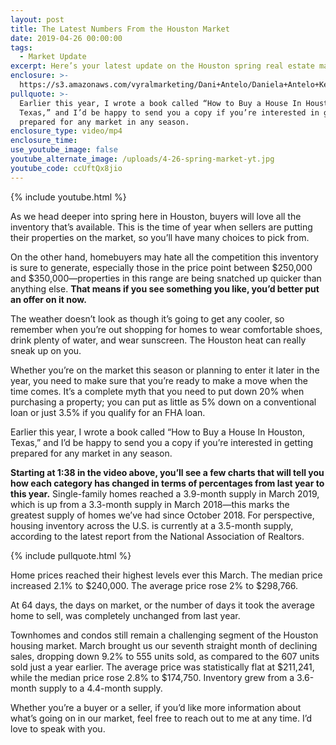 ```yaml
---
layout: post
title: The Latest Numbers From the Houston Market
date: 2019-04-26 00:00:00
tags:
  - Market Update
excerpt: Here’s your latest update on the Houston spring real estate market.
enclosure: >-
  https://s3.amazonaws.com/vyralmarketing/Dani+Antelo/Daniela+Antelo+Keller+Williams+_+The+Latest+Numbers+From+the+Houston+Market.mp4
pullquote: >-
  Earlier this year, I wrote a book called “How to Buy a House In Houston,
  Texas,” and I’d be happy to send you a copy if you’re interested in getting
  prepared for any market in any season.
enclosure_type: video/mp4
enclosure_time:
use_youtube_image: false
youtube_alternate_image: /uploads/4-26-spring-market-yt.jpg
youtube_code: ccUftQx8jio
---
```


{% include youtube.html %}

As we head deeper into spring here in Houston, buyers will love all the inventory that’s available. This is the time of year when sellers are putting their properties on the market, so you’ll have many choices to pick from.

On the other hand, homebuyers may hate all the competition this inventory is sure to generate, especially those in the price point between $250,000 and $350,000—properties in this range are being snatched up quicker than anything else. **That means if you see something you like, you’d better put an offer on it now.**

The weather doesn’t look as though it’s going to get any cooler, so remember when you’re out shopping for homes to wear comfortable shoes, drink plenty of water, and wear sunscreen. The Houston heat can really sneak up on you.

Whether you’re on the market this season or planning to enter it later in the year, you need to make sure that you’re ready to make a move when the time comes. It’s a complete myth that you need to put down 20% when purchasing a property; you can put as little as 5% down on a conventional loan or just 3.5% if you qualify for an FHA loan.

Earlier this year, I wrote a book called “How to Buy a House In Houston, Texas,” and I’d be happy to send you a copy if you’re interested in getting prepared for any market in any season.&nbsp;

**Starting at 1:38 in the video above, you’ll see a few charts that will tell you how each category has changed in terms of percentages from last year to this year.** Single-family homes reached a 3.9-month supply in March 2019, which is up from a 3.3-month supply in March 2018—this marks the greatest supply of homes we’ve had since October 2018. For perspective, housing inventory across the U.S. is currently at a 3.5-month supply, according to the latest report from the National Association of Realtors.

{% include pullquote.html %}

Home prices reached their highest levels ever this March. The median price increased 2.1% to $240,000. The average price rose 2% to $298,766.

At 64 days, the days on market, or the number of days it took the average home to sell, was completely unchanged from last year.

Townhomes and condos still remain a challenging segment of the Houston housing market. March brought us our seventh straight month of declining sales, dropping down 9.2% to 555 units sold, as compared to the 607 units sold just a year earlier. The average price was statistically flat at $211,241, while the median price rose 2.8% to $174,750. Inventory grew from a 3.6-month supply to a 4.4-month supply.

Whether you’re a buyer or a seller, if you’d like more information about what’s going on in our market, feel free to reach out to me at any time. I’d love to speak with you.